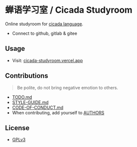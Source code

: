 # 蝉语学习室 / Cicada Studyroom

Online studyroom for [cicada language](https://github.com/cicada-lang/cicada).
- Connect to github, gitlab & gitee

## Usage

- Visit: [cicada-studyroom.vercel.app](https://cicada-studyroom.vercel.app)

## Contributions

> Be polite, do not bring negative emotion to others.

- [TODO.md](TODO.md)
- [STYLE-GUIDE.md](STYLE-GUIDE.md)
- [CODE-OF-CONDUCT.md](CODE-OF-CONDUCT.md)
- When contributing, add yourself to [AUTHORS](AUTHORS)

## License

- [GPLv3](LICENSE)
